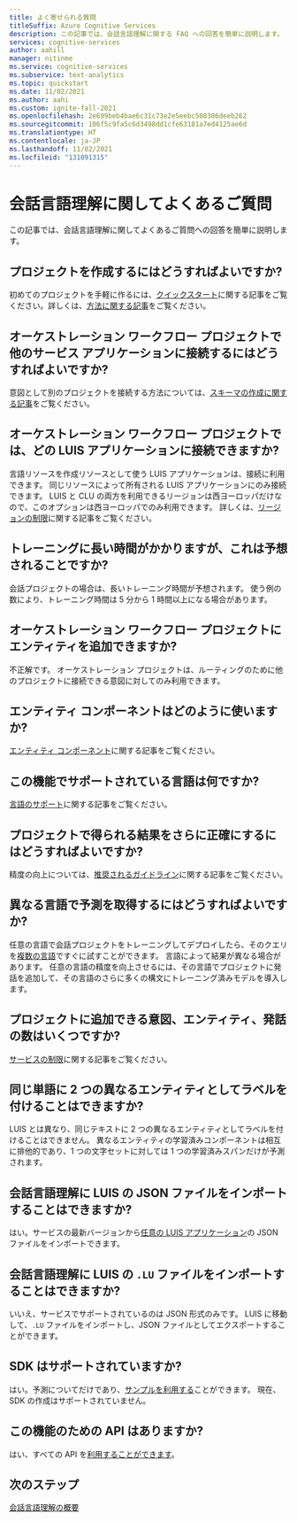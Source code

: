 ```yaml
---
title: よく寄せられる質問
titleSuffix: Azure Cognitive Services
description: この記事では、会話言語理解に関する FAQ への回答を簡単に説明します。
services: cognitive-services
author: aahill
manager: nitinme
ms.service: cognitive-services
ms.subservice: text-analytics
ms.topic: quickstart
ms.date: 11/02/2021
ms.author: aahi
ms.custom: ignite-fall-2021
ms.openlocfilehash: 2e699beb4bae6c31c73e2e5eebc508306deeb262
ms.sourcegitcommit: 106f5c9fa5c6d3498dd1cfe63181a7ed4125ae6d
ms.translationtype: HT
ms.contentlocale: ja-JP
ms.lasthandoff: 11/02/2021
ms.locfileid: "131091315"
---
```

# <a name="frequently-asked-questions-for-conversational-language-understanding"></a>会話言語理解に関してよくあるご質問

この記事では、会話言語理解に関してよくあるご質問への回答を簡単に説明します。

## <a name="how-do-i-create-a-project"></a>プロジェクトを作成するにはどうすればよいですか?

初めてのプロジェクトを手軽に作るには、[クイックスタート](./quickstart.md)に関する記事をご覧ください。詳しくは、[方法に関する記事](./how-to/create-project.md)をご覧ください。 

## <a name="how-do-i-connect-other-service-applications-in-orchestration-workflow-projects"></a>オーケストレーション ワークフロー プロジェクトで他のサービス アプリケーションに接続するにはどうすればよいですか?

意図として別のプロジェクトを接続する方法については、[スキーマの作成に関する記事](./how-to/build-schema.md#build-project-schema-for-orchestration-workflow-projects)をご覧ください。

## <a name="which-luis-applications-can-i-connect-to-in-orchestration-workflow-projects"></a>オーケストレーション ワークフロー プロジェクトでは、どの LUIS アプリケーションに接続できますか?

言語リソースを作成リソースとして使う LUIS アプリケーションは、接続に利用できます。 同じリソースによって所有される LUIS アプリケーションにのみ接続できます。 LUIS と CLU の両方を利用できるリージョンは西ヨーロッパだけなので、このオプションは西ヨーロッパでのみ利用できます。 詳しくは、[リージョンの制限](./service-limits.md#region-limits)に関する記事をご覧ください。 

## <a name="training-is-taking-a-long-time-is-this-expected"></a>トレーニングに長い時間がかかりますが、これは予想されることですか?

会話プロジェクトの場合は、長いトレーニング時間が予想されます。 使う例の数により、トレーニング時間は 5 分から 1 時間以上になる場合があります。 

## <a name="can-i-add-entities-to-orchestration-workflow-projects"></a>オーケストレーション ワークフロー プロジェクトにエンティティを追加できますか?

不正解です。 オーケストレーション プロジェクトは、ルーティングのために他のプロジェクトに接続できる意図に対してのみ利用できます。 

## <a name="how-do-i-use-entity-components"></a>エンティティ コンポーネントはどのように使いますか?

[エンティティ コンポーネント](./concepts/entity-components.md)に関する記事をご覧ください。

## <a name="which-languages-are-supported-in-this-feature"></a>この機能でサポートされている言語は何ですか?

[言語のサポート](./language-support.md)に関する記事をご覧ください。

## <a name="how-do-i-get-more-accurate-results-for-my-project"></a>プロジェクトで得られる結果をさらに正確にするにはどうすればよいですか?

精度の向上については、[推奨されるガイドライン](./how-to/build-schema.md#guidelines-and-recommendations)に関する記事をご覧ください。

## <a name="how-do-i-get-predictions-in-different-languages"></a>異なる言語で予測を取得するにはどうすればよいですか?

任意の言語で会話プロジェクトをトレーニングしてデプロイしたら、そのクエリを[複数の言語](./concepts/multiple-languages.md)ですぐに試すことができます。 言語によって結果が異なる場合があります。 任意の言語の精度を向上させるには、その言語でプロジェクトに発話を追加して、その言語のさらに多くの構文にトレーニング済みモデルを導入します。

## <a name="how-many-intents-entities-utterances-can-i-add-to-a-project"></a>プロジェクトに追加できる意図、エンティティ、発話の数はいくつですか?

[サービスの制限](./service-limits.md)に関する記事をご覧ください。 

## <a name="can-i-label-the-same-word-as-2-different-entities"></a>同じ単語に 2 つの異なるエンティティとしてラベルを付けることはできますか?

LUIS とは異なり、同じテキストに 2 つの異なるエンティティとしてラベルを付けることはできません。 異なるエンティティの学習済みコンポーネントは相互に排他的であり、1 つの文字セットに対しては 1 つの学習済みスパンだけが予測されます。

## <a name="can-i-import-a-luis-json-file-into-conversational-language-understanding"></a>会話言語理解に LUIS の JSON ファイルをインポートすることはできますか?

はい。サービスの最新バージョンから[任意の LUIS アプリケーション](./concepts/backwards-compatibility.md)の JSON ファイルをインポートできます。

## <a name="can-i-import-a-luis-lu-file-into-conversational-language-understanding"></a>会話言語理解に LUIS の `.LU` ファイルをインポートすることはできますか?

いいえ、サービスでサポートされているのは JSON 形式のみです。 LUIS に移動して、`.LU` ファイルをインポートし、JSON ファイルとしてエクスポートすることができます。 

## <a name="is-there-any-sdk-support"></a>SDK はサポートされていますか?

はい。予測についてだけであり、[サンプルを利用する](https://aka.ms/cluSampleCode)ことができます。 現在、SDK の作成はサポートされていません。

## <a name="are-there-apis-for-this-feature"></a>この機能のための API はありますか?

はい、すべての API を[利用することができます](https://aka.ms/clu-apis)。

## <a name="next-steps"></a>次のステップ

[会話言語理解の概要](overview.md)
